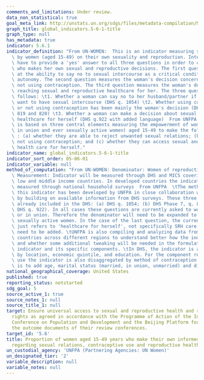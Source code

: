 ```yaml
---
comments_and_limitations: Under review.
data_non_statistical: true
goal_meta_link: http://unstats.un.org/sdgs/files/metadata-compilation/Metadata-Goal-5.pdf
graph_title: global_indicators.5-6-1-title
graph_type: null
has_metadata: true
indicator: 5.6.1
indicator_definition: "From UN-WOMEN:  This is an indicator measuring specific decisions\
  \ by women (aged 15-49) on their own sexuality and reproduction. Interviewees will\
  \ have to provide a 'yes' answer to all three questions in order to count as a woman\
  \ who makes her own sexual and reproductive decisions. The first question looks\
  \ at the ability to say no to sexual intercourse as a critical condition of sexual\
  \ autonomy. The second question measures the woman's decision concerning using or\
  \ not using contraception. The third question measures the woman's decision about\
  \ reaching sexual and reproductive healthcare for her. The three questions are as\
  \ follows: \t1. Whether a woman can say no to her husband/partner if she does not\
  \ want to have sexual intercourse (DHS q. 1054) \t2. Whether using contraception\
  \ or not using contraception has been mainly the woman's decision (DHS phase 7 q.\
  \ 819 and 820) \t3. Whether a woman can make a decision about sexual and reproductive\
  \ healthcare for herself (DHS q.922 with added language)  From UNFPA:  The indicator\
  \ is based on three central elements measuring the empowerment of women (married,\
  \ in union and ever sexually active women) aged 15-49 to make the following decisions,\
  \ : (a) whether they are able to reject unwanted sexual relations; (b) using or\
  \ not using contraception; and (c) whether they can access sexual and reproductive\
  \ health care for herself."
indicator_name: global_indicators.5-6-1-title
indicator_sort_order: 05-06-01
indicator_variable: null
method_of_computation: "From UN-WOMEN: Denominator: Women of reproductive age 15-49\
  \ Measurement: Indicator will be measured through DHS and MICS covering most of\
  \ low and middle income countries. In developed countries the indicator will be\
  \ measured through national household surveys  From UNFPA  \tThe methodology for\
  \ this indicator has been developed by UNFPA in close collaboration with UN Women\
  \ by building on available information from DHS surveys. These three questions are\
  \ already included in the DHS: (a) DHS q. 1054; (b) DHS Phase 7, q. 819 & 820; (c)\
  \ DHS q. 922). In all cases these questions are currently asked to women married\
  \ or in union. Therefore the denominator will need to be expanded to include ever\
  \ sexually active women. In the case of the last question, the current DHS question\
  \ just refers to 'healthcare for herself', not specifically SRH care, which will\
  \ need to be added. \tUNFPA is also compiling and analyzing data from available\
  \ countries across different regions to understand better how the indicator behaves\
  \ and whether some additional tweaking will be needed in the formulation of the\
  \ indicator and its specific components. \tIn DHS, the indicator is already disaggregated\
  \ by location, economic quintile, and education. For the component related to contraceptive\
  \ use the indicator is also disaggregated by method of contraception. The proposal\
  \ is to add age, marital status (married, in union, unmarried) and disability."
national_geographical_coverage: United States
published: true
reporting_status: notstarted
sdg_goal: 5
source_active_1: true
source_notes_1: null
source_title_1: null
target: Ensure universal access to sexual and reproductive health and reproductive
  rights as agreed in accordance with the Programme of Action of the International
  Conference on Population and Development and the Beijing Platform for Action and
  the outcome documents of their review conferences.
target_id: '5.6'
title: Proportion of women aged 15-49 years who make their own informed decisions
  regarding sexual relations, contraceptive use and reproductive health care
un_custodial_agency: 'UNFPA (Partnering Agencies: UN Women)'
un_designated_tier: '2'
variable_description: null
variable_notes: null
---
```

